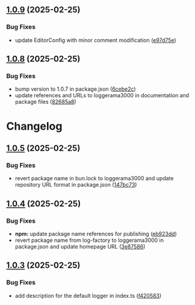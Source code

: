## [1.0.9](https://github.com/patgpt/loggerama3000/compare/v1.0.8...v1.0.9) (2025-02-25)


### Bug Fixes

* update EditorConfig with minor comment modification ([e97d75e](https://github.com/patgpt/loggerama3000/commit/e97d75ea395538e50ffb927a8115e4635615dcec))

## [1.0.8](https://github.com/patgpt/loggerama3000/compare/v1.0.7...v1.0.8) (2025-02-25)


### Bug Fixes

* bump version to 1.0.7 in package.json ([6cebe2c](https://github.com/patgpt/loggerama3000/commit/6cebe2c5f7cd442c67d288abc044fe911205f917))
* update references and URLs to loggerama3000 in documentation and package files ([82685a8](https://github.com/patgpt/loggerama3000/commit/82685a8fae8330c0bdc4d46577ee981a3b889ed7))

# Changelog

## [1.0.5](https://github.com/patgpt/loggerama3000/compare/v1.0.4...v1.0.5) (2025-02-25)


### Bug Fixes

* revert package name in bun.lock to loggerama3000 and update repository URL format in package.json ([147bc73](https://github.com/patgpt/loggerama3000/commit/147bc73d803a8a2449db237838fa13e23b654db4))

## [1.0.4](https://github.com/patgpt/loggerama3000/compare/v1.0.3...v1.0.4) (2025-02-25)


### Bug Fixes

* **npm:** update package name references for publishing ([eb923dd](https://github.com/patgpt/loggerama3000/commit/eb923dd8931d7f52b027523bfa2643216b399585))
* revert package name from log-factory to loggerama3000 in package.json and update homepage URL ([3e87586](https://github.com/patgpt/loggerama3000/commit/3e87586dce457d4fc57140575222b6773fe50189))

## [1.0.3](https://github.com/patgpt/loggerama3000/compare/v1.0.2...v1.0.3) (2025-02-25)


### Bug Fixes

* add description for the default logger in index.ts ([f420583](https://github.com/patgpt/loggerama3000/commit/f42058369a6f26b724f342a4f400e1659a22baf6))
